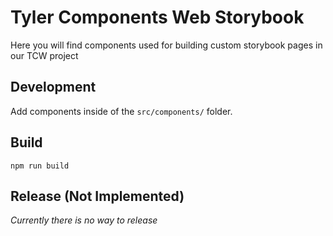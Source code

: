 # Tyler Components Web Storybook

Here you will find components used for building custom storybook pages in our TCW project

## Development

Add components inside of the `src/components/` folder.

## Build

```
npm run build
```

## Release (Not Implemented)

_Currently there is no way to release_